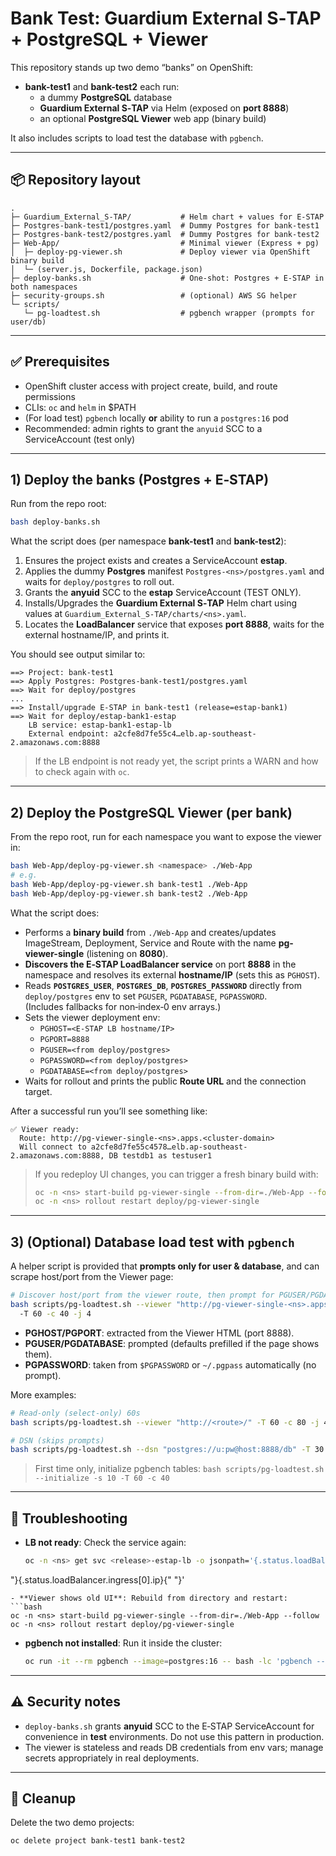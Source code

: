 # Bank Test: Guardium External S‑TAP + PostgreSQL + Viewer

This repository stands up two demo “banks” on OpenShift:
- **bank-test1** and **bank-test2** each run:
  - a dummy **PostgreSQL** database
  - **Guardium External S‑TAP** via Helm (exposed on **port 8888**)
  - an optional **PostgreSQL Viewer** web app (binary build)

It also includes scripts to load test the database with `pgbench`.

---

## 📦 Repository layout

```
.
├─ Guardium_External_S-TAP/           # Helm chart + values for E‑STAP
├─ Postgres-bank-test1/postgres.yaml  # Dummy Postgres for bank-test1
├─ Postgres-bank-test2/postgres.yaml  # Dummy Postgres for bank-test2
├─ Web-App/                           # Minimal viewer (Express + pg)
│  ├─ deploy-pg-viewer.sh             # Deploy viewer via OpenShift binary build
│  └─ (server.js, Dockerfile, package.json)
├─ deploy-banks.sh                    # One-shot: Postgres + E‑STAP in both namespaces
├─ security-groups.sh                 # (optional) AWS SG helper
└─ scripts/
   └─ pg-loadtest.sh                  # pgbench wrapper (prompts for user/db)
```

---

## ✅ Prerequisites

- OpenShift cluster access with project create, build, and route permissions
- CLIs: `oc` and `helm` in $PATH
- (For load test) `pgbench` locally **or** ability to run a `postgres:16` pod
- Recommended: admin rights to grant the `anyuid` SCC to a ServiceAccount (test only)

---

## 1) Deploy the banks (Postgres + E‑STAP)

Run from the repo root:

```bash
bash deploy-banks.sh
```

What the script does (per namespace **bank-test1** and **bank-test2**):
1. Ensures the project exists and creates a ServiceAccount **estap**.
2. Applies the dummy **Postgres** manifest `Postgres-<ns>/postgres.yaml` and waits for `deploy/postgres` to roll out.
3. Grants the **anyuid** SCC to the **estap** ServiceAccount (TEST ONLY).
4. Installs/Upgrades the **Guardium External S‑TAP** Helm chart using values at `Guardium_External_S-TAP/charts/<ns>.yaml`.
5. Locates the **LoadBalancer** service that exposes **port 8888**, waits for the external hostname/IP, and prints it.

You should see output similar to:

```
==> Project: bank-test1
==> Apply Postgres: Postgres-bank-test1/postgres.yaml
==> Wait for deploy/postgres
...
==> Install/upgrade E-STAP in bank-test1 (release=estap-bank1)
==> Wait for deploy/estap-bank1-estap
    LB service: estap-bank1-estap-lb
    External endpoint: a2cfe8d7fe55c4…elb.ap-southeast-2.amazonaws.com:8888
```

> If the LB endpoint is not ready yet, the script prints a WARN and how to check again with `oc`.

---

## 2) Deploy the PostgreSQL Viewer (per bank)

From the repo root, run for each namespace you want to expose the viewer in:

```bash
bash Web-App/deploy-pg-viewer.sh <namespace> ./Web-App
# e.g.
bash Web-App/deploy-pg-viewer.sh bank-test1 ./Web-App
bash Web-App/deploy-pg-viewer.sh bank-test2 ./Web-App
```

What the script does:
- Performs a **binary build** from `./Web-App` and creates/updates ImageStream, Deployment, Service and Route with the name **pg-viewer-single** (listening on **8080**).
- **Discovers the E‑STAP LoadBalancer service** on port **8888** in the namespace and resolves its external **hostname/IP** (sets this as `PGHOST`).
- Reads **`POSTGRES_USER`**, **`POSTGRES_DB`**, **`POSTGRES_PASSWORD`** directly from `deploy/postgres` env to set `PGUSER`, `PGDATABASE`, `PGPASSWORD`.  
  (Includes fallbacks for non‑index‑0 env arrays.)
- Sets the viewer deployment env:
  - `PGHOST=<E‑STAP LB hostname/IP>`
  - `PGPORT=8888`
  - `PGUSER=<from deploy/postgres>`
  - `PGPASSWORD=<from deploy/postgres>`
  - `PGDATABASE=<from deploy/postgres>`
- Waits for rollout and prints the public **Route URL** and the connection target.

After a successful run you’ll see something like:

```
✅ Viewer ready:
  Route: http://pg-viewer-single-<ns>.apps.<cluster-domain>
  Will connect to a2cfe8d7fe55c4578…elb.ap-southeast-2.amazonaws.com:8888, DB testdb1 as testuser1
```

> If you redeploy UI changes, you can trigger a fresh binary build with:
> ```bash
> oc -n <ns> start-build pg-viewer-single --from-dir=./Web-App --follow
> oc -n <ns> rollout restart deploy/pg-viewer-single
> ```

---

## 3) (Optional) Database load test with `pgbench`

A helper script is provided that **prompts only for user & database**, and can scrape host/port from the Viewer page:

```bash
# Discover host/port from the viewer route, then prompt for PGUSER/PGDATABASE
bash scripts/pg-loadtest.sh --viewer "http://pg-viewer-single-<ns>.apps.<cluster>/"
  -T 60 -c 40 -j 4
```

- **PGHOST/PGPORT**: extracted from the Viewer HTML (port 8888).
- **PGUSER/PGDATABASE**: prompted (defaults prefilled if the page shows them).
- **PGPASSWORD**: taken from `$PGPASSWORD` or `~/.pgpass` automatically (no prompt).

More examples:
```bash
# Read-only (select-only) 60s
bash scripts/pg-loadtest.sh --viewer "http://<route>/" -T 60 -c 80 -j 4 -S

# DSN (skips prompts)
bash scripts/pg-loadtest.sh --dsn "postgres://u:pw@host:8888/db" -T 30 -c 50
```

> First time only, initialize pgbench tables: `bash scripts/pg-loadtest.sh --initialize -s 10 -T 60 -c 40`

---

## 🔧 Troubleshooting

- **LB not ready**: Check the service again:
  ```bash
  oc -n <ns> get svc <release>-estap-lb -o jsonpath='{.status.loadBalancer.ingress[0].hostname}{"
"}{.status.loadBalancer.ingress[0].ip}{"
"}'
  ```
- **Viewer shows old UI**: Rebuild from directory and restart:
  ```bash
  oc -n <ns> start-build pg-viewer-single --from-dir=./Web-App --follow
  oc -n <ns> rollout restart deploy/pg-viewer-single
  ```
- **pgbench not installed**: Run it inside the cluster:
  ```bash
  oc run -it --rm pgbench --image=postgres:16 -- bash -lc 'pgbench --version'
  ```

---

## ⚠️ Security notes

- `deploy-banks.sh` grants **anyuid** SCC to the E‑STAP ServiceAccount for convenience in **test** environments. Do not use this pattern in production.
- The viewer is stateless and reads DB credentials from env vars; manage secrets appropriately in real deployments.

---

## 🧹 Cleanup

Delete the two demo projects:

```bash
oc delete project bank-test1 bank-test2
```
